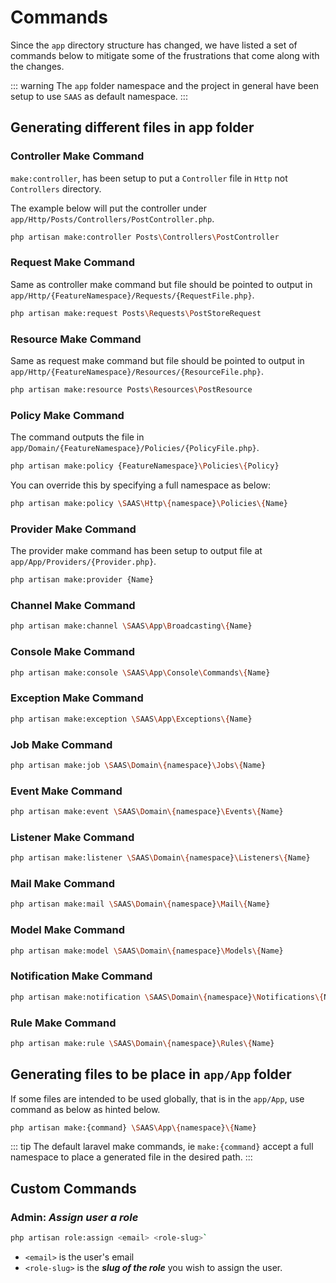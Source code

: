 # Commands

Since the `app` directory structure has changed, we have listed a set of commands below 
to mitigate some of the frustrations that come along with the changes.

::: warning
The `app` folder namespace and the project in general have been 
setup to use `SAAS` as default namespace.
:::

## Generating different files in app folder

### Controller Make Command

`make:controller`, has been setup to put a `Controller` file in `Http` not `Controllers` directory.

The example below will put the controller under `app/Http/Posts/Controllers/PostController.php`.

```bash
php artisan make:controller Posts\Controllers\PostController
```

### Request Make Command

Same as controller make command but file should be pointed to output in `app/Http/{FeatureNamespace}/Requests/{RequestFile.php}`.

```bash
php artisan make:request Posts\Requests\PostStoreRequest
```

### Resource Make Command

Same as request make command but file should be pointed to output in `app/Http/{FeatureNamespace}/Resources/{ResourceFile.php}`.

```bash
php artisan make:resource Posts\Resources\PostResource
```

### Policy Make Command

The command outputs the file in `app/Domain/{FeatureNamespace}/Policies/{PolicyFile.php}`.

```bash
php artisan make:policy {FeatureNamespace}\Policies\{Policy}
```

You can override this by specifying a full namespace as below:

```bash
php artisan make:policy \SAAS\Http\{namespace}\Policies\{Name}
```

### Provider Make Command

The provider make command has been setup to output file at `app/App/Providers/{Provider.php}`.

```bash
php artisan make:provider {Name}
```

### Channel Make Command

```bash
php artisan make:channel \SAAS\App\Broadcasting\{Name}
```

### Console Make Command

```bash
php artisan make:console \SAAS\App\Console\Commands\{Name}
```

### Exception Make Command

```bash
php artisan make:exception \SAAS\App\Exceptions\{Name}
```

### Job Make Command

```bash
php artisan make:job \SAAS\Domain\{namespace}\Jobs\{Name}
```

### Event Make Command

```bash
php artisan make:event \SAAS\Domain\{namespace}\Events\{Name}
```

### Listener Make Command

```bash
php artisan make:listener \SAAS\Domain\{namespace}\Listeners\{Name}
```

### Mail Make Command

```bash
php artisan make:mail \SAAS\Domain\{namespace}\Mail\{Name}
```

### Model Make Command

```bash
php artisan make:model \SAAS\Domain\{namespace}\Models\{Name}
```

### Notification Make Command

```bash
php artisan make:notification \SAAS\Domain\{namespace}\Notifications\{Name}
```

### Rule Make Command

```bash
php artisan make:rule \SAAS\Domain\{namespace}\Rules\{Name}
```
## Generating files to be place in `app/App` folder

If some files are intended to be used globally, that is in the `app/App`, 
use command as below as hinted below.

```bash
php artisan make:{command} \SAAS\App\{namespace}\{Name}
```

::: tip
The default laravel make commands, ie `make:{command}` accept a full namespace 
to place a generated file in the desired path.
:::

## Custom Commands

### Admin: ***Assign user a role***

```bash
php artisan role:assign <email> <role-slug>`
```
- `<email>` is the user's email
- `<role-slug>` is the ***slug of the role*** you wish to assign the user.
